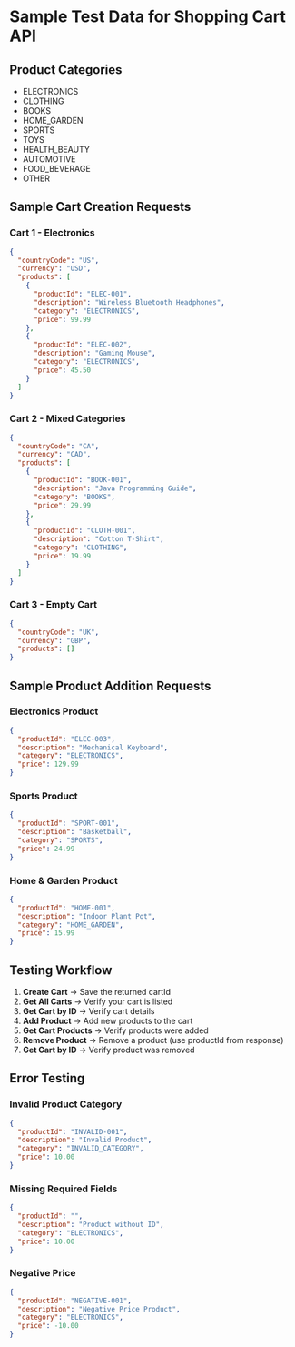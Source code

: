 # Sample Test Data for Shopping Cart API

## Product Categories
- ELECTRONICS
- CLOTHING
- BOOKS
- HOME_GARDEN
- SPORTS
- TOYS
- HEALTH_BEAUTY
- AUTOMOTIVE
- FOOD_BEVERAGE
- OTHER

## Sample Cart Creation Requests

### Cart 1 - Electronics
```json
{
  "countryCode": "US",
  "currency": "USD",
  "products": [
    {
      "productId": "ELEC-001",
      "description": "Wireless Bluetooth Headphones",
      "category": "ELECTRONICS",
      "price": 99.99
    },
    {
      "productId": "ELEC-002",
      "description": "Gaming Mouse",
      "category": "ELECTRONICS",
      "price": 45.50
    }
  ]
}
```

### Cart 2 - Mixed Categories
```json
{
  "countryCode": "CA",
  "currency": "CAD",
  "products": [
    {
      "productId": "BOOK-001",
      "description": "Java Programming Guide",
      "category": "BOOKS",
      "price": 29.99
    },
    {
      "productId": "CLOTH-001",
      "description": "Cotton T-Shirt",
      "category": "CLOTHING",
      "price": 19.99
    }
  ]
}
```

### Cart 3 - Empty Cart
```json
{
  "countryCode": "UK",
  "currency": "GBP",
  "products": []
}
```

## Sample Product Addition Requests

### Electronics Product
```json
{
  "productId": "ELEC-003",
  "description": "Mechanical Keyboard",
  "category": "ELECTRONICS",
  "price": 129.99
}
```

### Sports Product
```json
{
  "productId": "SPORT-001",
  "description": "Basketball",
  "category": "SPORTS",
  "price": 24.99
}
```

### Home & Garden Product
```json
{
  "productId": "HOME-001",
  "description": "Indoor Plant Pot",
  "category": "HOME_GARDEN",
  "price": 15.99
}
```

## Testing Workflow

1. **Create Cart** → Save the returned cartId
2. **Get All Carts** → Verify your cart is listed
3. **Get Cart by ID** → Verify cart details
4. **Add Product** → Add new products to the cart
5. **Get Cart Products** → Verify products were added
6. **Remove Product** → Remove a product (use productId from response)
7. **Get Cart by ID** → Verify product was removed

## Error Testing

### Invalid Product Category
```json
{
  "productId": "INVALID-001",
  "description": "Invalid Product",
  "category": "INVALID_CATEGORY",
  "price": 10.00
}
```

### Missing Required Fields
```json
{
  "productId": "",
  "description": "Product without ID",
  "category": "ELECTRONICS",
  "price": 10.00
}
```

### Negative Price
```json
{
  "productId": "NEGATIVE-001",
  "description": "Negative Price Product",
  "category": "ELECTRONICS",
  "price": -10.00
}
```
